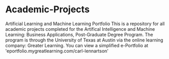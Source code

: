# Academic-Projects
Artificial Learning and Machine Learning Portfolio
This is a repository for all academic projects completed for the 
Artifical Intelligence and Machine Learning: Business Applications, Post-Graduate Degree Program.
The program is through the University of Texas at Austin via the online learning company: Greater Learning.
You can view a simplified e-Portfolio at 'eportfolio.mygreatlearning.com/carl-lennartson'
